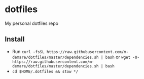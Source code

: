 # dotfiles

My personal dotfiles repo

## Install
- Run `curl -fsSL https://raw.githubusercontent.com/m-demare/dotfiles/master/dependencies.sh | bash` or
  `wget -O- https://raw.githubusercontent.com/m-demare/dotfiles/master/dependencies.sh | bash`
- `cd $HOME/.dotfiles && stow */`


